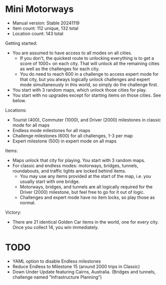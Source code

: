 # Mini Motorways

- Manual version: Stable 20241119
- Item count: 112 unique, 132 total
- Location count: 143 total

Getting started:
- You are assumed to have access to all modes on all cities.
    - If you don't, the quickest route to unlocking everything is to get a score of 1000+ on each city. That will unlock all the remaining cities as well as the challenges for each city.
    - You do need to reach 600 in a challenge to access expert mode for that city, but you always logically unlock challenges and expert mode simultaneously in this world, so simply do the challenge first.
- You start with 3 random maps, which unlock those cities for play.
- You start with no upgrades except for starting items on those cities. See below.

Locations:
- Tourist (400), Commuter (1000), and Driver (2000) milestones in classic mode for all maps
- Endless mode milestones for all maps
- Challenge milestones (600) for all challenges, 1-3 per map
- Expert milestone (500) in expert mode on all maps

Items:
- Maps unlock that city for playing. You start with 3 random maps.
- For classic and endless modes: motorways, bridges, tunnels, roundabouts, and traffic lights are locked behind items.
    - You may use any items provided at the start of the map, i.e. you usually start with one bridge.
    - Motorways, bridges, and tunnels are all logically required for the Driver (2000) milestone, but feel free to go for it out of logic.
    - Challenges and expert mode have no item locks, so play those as normal.

Victory:
- There are 21 identical Golden Car items in the world, one for every city. Once you collect 14, you win immediately.

# TODO

- YAML option to disable Endless milestones
- Reduce Endless to Milestone 15 (around 2000 trips in Classic)
- Down Under Update featuring Cairns, Australia. (Bridges and tunnels, challenge named "Infrastructure Planning")
